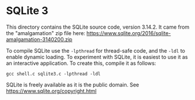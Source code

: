 # SQLite 3

This directory contains the SQLite source code, version 3.14.2.  It
came from the "amalgamation" zip file here:
https://www.sqlite.org/2016/sqlite-amalgamation-3140200.zip


To compile SQLite use the `-lpthread` for thread-safe code, and the
`-ldl` to enable dynamic loading.  To experiment with SQLite, it is
easiest to use it as an interactive application.  To create this,
compile it as follows:
```
gcc shell.c sqlite3.c -lpthread -ldl
```

SQLite is freely available as it is the public domain.  See
https://www.sqlite.org/copyright.html


